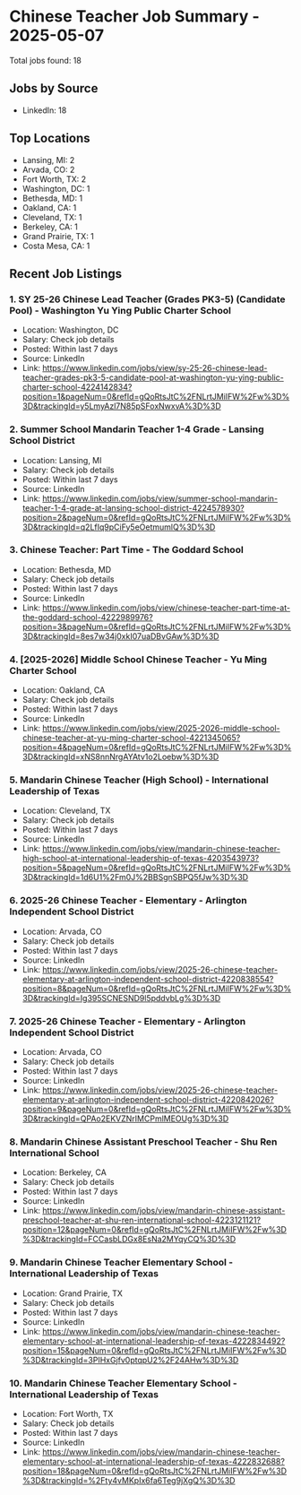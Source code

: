 # Chinese Teacher Job Summary - 2025-05-07

Total jobs found: 18

## Jobs by Source

- LinkedIn: 18

## Top Locations

- Lansing, MI: 2
- Arvada, CO: 2
- Fort Worth, TX: 2
- Washington, DC: 1
- Bethesda, MD: 1
- Oakland, CA: 1
- Cleveland, TX: 1
- Berkeley, CA: 1
- Grand Prairie, TX: 1
- Costa Mesa, CA: 1

## Recent Job Listings

### 1. SY 25-26 Chinese Lead Teacher (Grades PK3-5) (Candidate Pool) - Washington Yu Ying Public Charter School
- Location: Washington, DC
- Salary: Check job details
- Posted: Within last 7 days
- Source: LinkedIn
- Link: https://www.linkedin.com/jobs/view/sy-25-26-chinese-lead-teacher-grades-pk3-5-candidate-pool-at-washington-yu-ying-public-charter-school-4224142834?position=1&pageNum=0&refId=gQoRtsJtC%2FNLrtJMiIFW%2Fw%3D%3D&trackingId=y5LmyAzl7N85pSFoxNwxvA%3D%3D

### 2. Summer School Mandarin Teacher 1-4 Grade - Lansing School District
- Location: Lansing, MI
- Salary: Check job details
- Posted: Within last 7 days
- Source: LinkedIn
- Link: https://www.linkedin.com/jobs/view/summer-school-mandarin-teacher-1-4-grade-at-lansing-school-district-4224578930?position=2&pageNum=0&refId=gQoRtsJtC%2FNLrtJMiIFW%2Fw%3D%3D&trackingId=q2LfIq9pCiFy5eOetmumlQ%3D%3D

### 3. Chinese Teacher: Part Time - The Goddard School
- Location: Bethesda, MD
- Salary: Check job details
- Posted: Within last 7 days
- Source: LinkedIn
- Link: https://www.linkedin.com/jobs/view/chinese-teacher-part-time-at-the-goddard-school-4222989976?position=3&pageNum=0&refId=gQoRtsJtC%2FNLrtJMiIFW%2Fw%3D%3D&trackingId=8es7w34j0xkI07uaDBvGAw%3D%3D

### 4. [2025-2026] Middle School Chinese Teacher - Yu Ming Charter School
- Location: Oakland, CA
- Salary: Check job details
- Posted: Within last 7 days
- Source: LinkedIn
- Link: https://www.linkedin.com/jobs/view/2025-2026-middle-school-chinese-teacher-at-yu-ming-charter-school-4221345065?position=4&pageNum=0&refId=gQoRtsJtC%2FNLrtJMiIFW%2Fw%3D%3D&trackingId=xNS8nnNrgAYAtv1o2Loebw%3D%3D

### 5. Mandarin Chinese Teacher (High School) - International Leadership of Texas
- Location: Cleveland, TX
- Salary: Check job details
- Posted: Within last 7 days
- Source: LinkedIn
- Link: https://www.linkedin.com/jobs/view/mandarin-chinese-teacher-high-school-at-international-leadership-of-texas-4203543973?position=5&pageNum=0&refId=gQoRtsJtC%2FNLrtJMiIFW%2Fw%3D%3D&trackingId=1d6U1%2Fm0J%2BBSgnSBPQ5fJw%3D%3D

### 6. 2025-26 Chinese Teacher - Elementary - Arlington Independent School District
- Location: Arvada, CO
- Salary: Check job details
- Posted: Within last 7 days
- Source: LinkedIn
- Link: https://www.linkedin.com/jobs/view/2025-26-chinese-teacher-elementary-at-arlington-independent-school-district-4220838554?position=8&pageNum=0&refId=gQoRtsJtC%2FNLrtJMiIFW%2Fw%3D%3D&trackingId=Ig395SCNESND9l5pddvbLg%3D%3D

### 7. 2025-26 Chinese Teacher - Elementary - Arlington Independent School District
- Location: Arvada, CO
- Salary: Check job details
- Posted: Within last 7 days
- Source: LinkedIn
- Link: https://www.linkedin.com/jobs/view/2025-26-chinese-teacher-elementary-at-arlington-independent-school-district-4220842026?position=9&pageNum=0&refId=gQoRtsJtC%2FNLrtJMiIFW%2Fw%3D%3D&trackingId=QPAo2EKVZNrIMCPmlMEOUg%3D%3D

### 8. Mandarin Chinese Assistant Preschool Teacher - Shu Ren International School
- Location: Berkeley, CA
- Salary: Check job details
- Posted: Within last 7 days
- Source: LinkedIn
- Link: https://www.linkedin.com/jobs/view/mandarin-chinese-assistant-preschool-teacher-at-shu-ren-international-school-4223121121?position=12&pageNum=0&refId=gQoRtsJtC%2FNLrtJMiIFW%2Fw%3D%3D&trackingId=FCCasbLDGx8EsNa2MYqyCQ%3D%3D

### 9. Mandarin Chinese Teacher Elementary School - International Leadership of Texas
- Location: Grand Prairie, TX
- Salary: Check job details
- Posted: Within last 7 days
- Source: LinkedIn
- Link: https://www.linkedin.com/jobs/view/mandarin-chinese-teacher-elementary-school-at-international-leadership-of-texas-4222834492?position=15&pageNum=0&refId=gQoRtsJtC%2FNLrtJMiIFW%2Fw%3D%3D&trackingId=3PIHxGjfv0ptqpU2%2F24AHw%3D%3D

### 10. Mandarin Chinese Teacher Elementary School - International Leadership of Texas
- Location: Fort Worth, TX
- Salary: Check job details
- Posted: Within last 7 days
- Source: LinkedIn
- Link: https://www.linkedin.com/jobs/view/mandarin-chinese-teacher-elementary-school-at-international-leadership-of-texas-4222832688?position=18&pageNum=0&refId=gQoRtsJtC%2FNLrtJMiIFW%2Fw%3D%3D&trackingId=%2Fty4vMKpIx6fa6Teg9jXgQ%3D%3D

